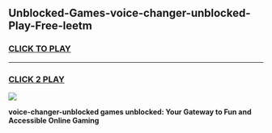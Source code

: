 
## Unblocked-Games-voice-changer-unblocked-Play-Free-leetm
<h3>
<a href="https://premium76.site?title=voice-changer-unblocked&ref=23A">CLICK TO PLAY</a></h3>
<hr>

<h3>
<a href="https://premium76.site?title=voice-changer-unblocked&ref=23A">CLICK 2 PLAY</a>
  
</h3>

<a href="https://premium76.site?title=voice-changer-unblocked&ref=23A"><img src="https://clearcache.store/games.png"></a>


**voice-changer-unblocked games unblocked: Your Gateway to Fun and Accessible Online Gaming**
